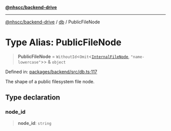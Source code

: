 [**@nhscc/backend-drive**](../../README.md)

***

[@nhscc/backend-drive](../../README.md) / [db](../README.md) / PublicFileNode

# Type Alias: PublicFileNode

> **PublicFileNode** = `WithoutId`\<`Omit`\<[`InternalFileNode`](InternalFileNode.md), `"name-lowercase"`\>\> & `object`

Defined in: [packages/backend/src/db.ts:117](https://github.com/nhscc/drive.api.hscc.bdpa.org/blob/df5b4b7c72e05ed9c30cb0da8579abce7387b8fa/packages/backend/src/db.ts#L117)

The shape of a public filesystem file node.

## Type declaration

### node\_id

> **node\_id**: `string`

